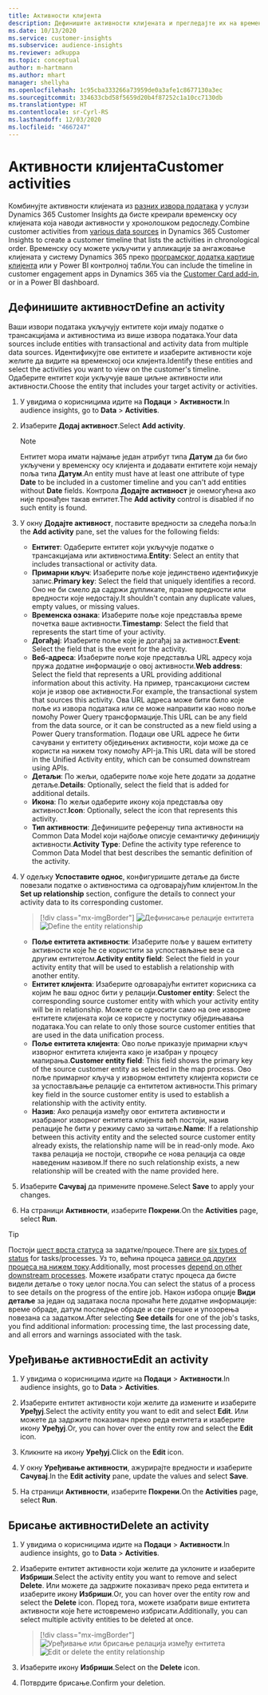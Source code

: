 ```yaml
---
title: Активности клијента
description: Дефинишите активности клијената и прегледајте их на временској оси клијената.
ms.date: 10/13/2020
ms.service: customer-insights
ms.subservice: audience-insights
ms.reviewer: adkuppa
ms.topic: conceptual
author: m-hartmann
ms.author: mhart
manager: shellyha
ms.openlocfilehash: 1c95cba333266a73959de0a3afe1c8677130a3ec
ms.sourcegitcommit: 334633cbd58f5659d20b4f87252c1a10cc7130db
ms.translationtype: HT
ms.contentlocale: sr-Cyrl-RS
ms.lasthandoff: 12/03/2020
ms.locfileid: "4667247"
---
```

# <a name="customer-activities"></a><span data-ttu-id="12cb0-103">Активности клијента</span><span class="sxs-lookup"><span data-stu-id="12cb0-103">Customer activities</span></span>

<span data-ttu-id="12cb0-104">Комбинујте активности клијената из [разних извора података](data-sources.md) у услузи Dynamics 365 Customer Insights да бисте креирали временску осу клијената која наводи активности у хронолошком редоследу.</span><span class="sxs-lookup"><span data-stu-id="12cb0-104">Combine customer activities from [various data sources](data-sources.md) in Dynamics 365 Customer Insights to create a customer timeline that lists the activities in chronological order.</span></span> <span data-ttu-id="12cb0-105">Временску осу можете укључити у апликације за ангажовање клијената у систему Dynamics 365 преко [програмског додатка картице клијента](customer-card-add-in.md) или у Power BI контролној табли.</span><span class="sxs-lookup"><span data-stu-id="12cb0-105">You can include the timeline in customer engagement apps in Dynamics 365 via the [Customer Card add-in](customer-card-add-in.md), or in a Power BI dashboard.</span></span>

## <a name="define-an-activity"></a><span data-ttu-id="12cb0-106">Дефинишите активност</span><span class="sxs-lookup"><span data-stu-id="12cb0-106">Define an activity</span></span>

<span data-ttu-id="12cb0-107">Ваши извори података укључују ентитете који имају податке о трансакцијама и активностима из више извора података.</span><span class="sxs-lookup"><span data-stu-id="12cb0-107">Your data sources include entities with transactional and activity data from multiple data sources.</span></span> <span data-ttu-id="12cb0-108">Идентификујте ове ентитете и изаберите активности које желите да видите на временској оси клијента.</span><span class="sxs-lookup"><span data-stu-id="12cb0-108">Identify these entities and select the activities you want to view on the customer's timeline.</span></span> <span data-ttu-id="12cb0-109">Одаберите ентитет који укључује ваше циљне активности или активности.</span><span class="sxs-lookup"><span data-stu-id="12cb0-109">Choose the entity that includes your target activity or activities.</span></span>

1. <span data-ttu-id="12cb0-110">У увидима о корисницима идите на **Подаци** > **Активности**.</span><span class="sxs-lookup"><span data-stu-id="12cb0-110">In audience insights, go to **Data** > **Activities**.</span></span>

1. <span data-ttu-id="12cb0-111">Изаберите **Додај активност**.</span><span class="sxs-lookup"><span data-stu-id="12cb0-111">Select **Add activity**.</span></span>

   > [!NOTE]
   > <span data-ttu-id="12cb0-112">Ентитет мора имати најмање један атрибут типа **Датум** да би био укључени у временску осу клијента и додавати ентитете који немају поља типа **Датум**.</span><span class="sxs-lookup"><span data-stu-id="12cb0-112">An entity must have at least one attribute of type **Date** to be included in a customer timeline and you can't add entities without **Date** fields.</span></span> <span data-ttu-id="12cb0-113">Контрола **Додајте активност** је онемогућена ако није пронађен такав ентитет.</span><span class="sxs-lookup"><span data-stu-id="12cb0-113">The **Add activity** control is disabled if no such entity is found.</span></span>

1. <span data-ttu-id="12cb0-114">У окну **Додајте активност**, поставите вредности за следећа поља:</span><span class="sxs-lookup"><span data-stu-id="12cb0-114">In the **Add activity** pane, set the values for the following fields:</span></span>

   - <span data-ttu-id="12cb0-115">**Ентитет**: Одаберите ентитет који укључује податке о трансакцијама или активностима.</span><span class="sxs-lookup"><span data-stu-id="12cb0-115">**Entity**: Select an entity that includes transactional or activity data.</span></span>
   - <span data-ttu-id="12cb0-116">**Примарни кључ**: Изаберите поље које јединствено идентификује запис.</span><span class="sxs-lookup"><span data-stu-id="12cb0-116">**Primary key**: Select the field that uniquely identifies a record.</span></span> <span data-ttu-id="12cb0-117">Оно не би смело да садржи дупликате, празне вредности или вредности које недостају.</span><span class="sxs-lookup"><span data-stu-id="12cb0-117">It shouldn't contain any duplicate values, empty values, or missing values.</span></span>
   - <span data-ttu-id="12cb0-118">**Временска ознака**: Изаберите поље које представља време почетка ваше активности.</span><span class="sxs-lookup"><span data-stu-id="12cb0-118">**Timestamp**: Select the field that represents the start time of your activity.</span></span>
   - <span data-ttu-id="12cb0-119">**Догађај**: Изаберите поље које је догађај за активност.</span><span class="sxs-lookup"><span data-stu-id="12cb0-119">**Event**: Select the field that is the event for the activity.</span></span>
   - <span data-ttu-id="12cb0-120">**Веб-адреса**: Изаберите поље које представља URL адресу која пружа додатне информације о овој активности.</span><span class="sxs-lookup"><span data-stu-id="12cb0-120">**Web address**: Select the field that represents a URL providing additional information about this activity.</span></span> <span data-ttu-id="12cb0-121">На пример, трансакциони систем који је извор ове активности.</span><span class="sxs-lookup"><span data-stu-id="12cb0-121">For example, the transactional system that sources this activity.</span></span> <span data-ttu-id="12cb0-122">Ова URL адреса може бити било које поље из извора података или се може направити као ново поље помоћу Power Query трансформације.</span><span class="sxs-lookup"><span data-stu-id="12cb0-122">This URL can be any field from the data source, or it can be constructed as a new field using a Power Query transformation.</span></span> <span data-ttu-id="12cb0-123">Подаци ове URL адресе ће бити сачувани у ентитету обједињених активности, који може да се користи на нижем току помоћу API-ја.</span><span class="sxs-lookup"><span data-stu-id="12cb0-123">This URL data will be stored in the Unified Activity entity, which can be consumed downstream using APIs.</span></span>
   - <span data-ttu-id="12cb0-124">**Детаљи**: По жељи, одаберите поље које ћете додати за додатне детаље.</span><span class="sxs-lookup"><span data-stu-id="12cb0-124">**Details**: Optionally, select the field that is added for additional details.</span></span>
   - <span data-ttu-id="12cb0-125">**Икона**: По жељи одаберите икону која представља ову активност.</span><span class="sxs-lookup"><span data-stu-id="12cb0-125">**Icon**: Optionally, select the icon that represents this activity.</span></span>
   - <span data-ttu-id="12cb0-126">**Тип активности**: Дефинишите референцу типа активности на Common Data Model који најбоље описује семантичку дефиницију активности.</span><span class="sxs-lookup"><span data-stu-id="12cb0-126">**Activity Type**: Define the activity type reference to Common Data Model that best describes the semantic definition of the activity.</span></span>

1. <span data-ttu-id="12cb0-127">У одељку **Успоставите однос**, конфигуришите детаље да бисте повезали податке о активностима са одговарајућим клијентом.</span><span class="sxs-lookup"><span data-stu-id="12cb0-127">In the **Set up relationship** section, configure the details to connect your activity data to its corresponding customer.</span></span>

   > [!div class="mx-imgBorder"]
   > <span data-ttu-id="12cb0-128">![Дефинисање релације ентитета](media/activities-entities-define.png "Дефинисање релације ентитета")</span><span class="sxs-lookup"><span data-stu-id="12cb0-128">![Define the entity relationship](media/activities-entities-define.png "Define the entity relationship")</span></span>

    - <span data-ttu-id="12cb0-129">**Поље ентитета активности**: Изаберите поље у вашем ентитету активности које ће се користити за успостављање везе са другим ентитетом.</span><span class="sxs-lookup"><span data-stu-id="12cb0-129">**Activity entity field**: Select the field in your activity entity that will be used to establish a relationship with another entity.</span></span>
    - <span data-ttu-id="12cb0-130">**Ентитет клијента**: Изаберите одговарајући ентитет корисника са којим ће ваш однос бити у релацији.</span><span class="sxs-lookup"><span data-stu-id="12cb0-130">**Customer entity**: Select the corresponding source customer entity with which your activity entity will be in relationship.</span></span> <span data-ttu-id="12cb0-131">Можете се односити само на оне изворне ентитете клијената који се користе у поступку обједињавања података.</span><span class="sxs-lookup"><span data-stu-id="12cb0-131">You can relate to only those source customer entities that are used in the data unification process.</span></span>
    - <span data-ttu-id="12cb0-132">**Поље ентитета клијента**: Ово поље приказује примарни кључ изворног ентитета клијента како је изабран у процесу мапирања.</span><span class="sxs-lookup"><span data-stu-id="12cb0-132">**Customer entity field**: This field shows the primary key of the source customer entity as selected in the map process.</span></span> <span data-ttu-id="12cb0-133">Ово поље примарног кључа у изворном ентитету клијента користи се за успостављање релације са ентитетом активности.</span><span class="sxs-lookup"><span data-stu-id="12cb0-133">This primary key field in the source customer entity is used to establish a relationship with the activity entity.</span></span>
    - <span data-ttu-id="12cb0-134">**Назив**: Ако релација између овог ентитета активности и изабраног изворног ентитета клијента већ постоји, назив релације ће бити у режиму само за читање.</span><span class="sxs-lookup"><span data-stu-id="12cb0-134">**Name**: If a relationship between this activity entity and the selected source customer entity already exists, the relationship name will be in read-only mode.</span></span> <span data-ttu-id="12cb0-135">Ако таква релација не постоји, створиће се нова релација са овде наведеним називом.</span><span class="sxs-lookup"><span data-stu-id="12cb0-135">If there no such relationship exists, a new relationship will be created with the name provided here.</span></span>

1. <span data-ttu-id="12cb0-136">Изаберите **Сачувај** да примените промене.</span><span class="sxs-lookup"><span data-stu-id="12cb0-136">Select **Save** to apply your changes.</span></span>

1. <span data-ttu-id="12cb0-137">На страници **Активности**, изаберите **Покрени**.</span><span class="sxs-lookup"><span data-stu-id="12cb0-137">On the **Activities** page, select **Run**.</span></span>

> [!TIP]
> <span data-ttu-id="12cb0-138">Постоји [шест врста статуса](system.md#status-types) за задатке/процесе.</span><span class="sxs-lookup"><span data-stu-id="12cb0-138">There are [six types of status](system.md#status-types) for tasks/processes.</span></span> <span data-ttu-id="12cb0-139">Уз то, већина процеса [зависи од других процеса на нижем току](system.md#refresh-policies).</span><span class="sxs-lookup"><span data-stu-id="12cb0-139">Additionally, most processes [depend on other downstream processes](system.md#refresh-policies).</span></span> <span data-ttu-id="12cb0-140">Можете изабрати статус процеса да бисте видели детаље о току целог посла.</span><span class="sxs-lookup"><span data-stu-id="12cb0-140">You can select the status of a process to see details on the progress of the entire job.</span></span> <span data-ttu-id="12cb0-141">Након избора опције **Види детаље** за један од задатака посла пронаћи ћете додатне информације: време обраде, датум последње обраде и све грешке и упозорења повезана са задатком.</span><span class="sxs-lookup"><span data-stu-id="12cb0-141">After selecting **See details** for one of the job's tasks, you find additional information: processing time, the last processing date, and all errors and warnings associated with the task.</span></span>

## <a name="edit-an-activity"></a><span data-ttu-id="12cb0-142">Уређивање активности</span><span class="sxs-lookup"><span data-stu-id="12cb0-142">Edit an activity</span></span>

1. <span data-ttu-id="12cb0-143">У увидима о корисницима идите на **Подаци** > **Активности**.</span><span class="sxs-lookup"><span data-stu-id="12cb0-143">In audience insights, go to **Data** > **Activities**.</span></span>

2. <span data-ttu-id="12cb0-144">Изаберите ентитет активности који желите да измените и изаберите **Уређуј**.</span><span class="sxs-lookup"><span data-stu-id="12cb0-144">Select the activity entity you want to edit and select **Edit**.</span></span> <span data-ttu-id="12cb0-145">Или можете да задржите показивач преко реда ентитета и изаберите икону **Уређуј**.</span><span class="sxs-lookup"><span data-stu-id="12cb0-145">Or, you can hover over the entity row and select the **Edit** icon.</span></span>

3. <span data-ttu-id="12cb0-146">Кликните на икону **Уређуј**.</span><span class="sxs-lookup"><span data-stu-id="12cb0-146">Click on the **Edit** icon.</span></span>

4. <span data-ttu-id="12cb0-147">У окну **Уређивање активности**, ажурирајте вредности и изаберите **Сачувај**.</span><span class="sxs-lookup"><span data-stu-id="12cb0-147">In the **Edit activity** pane, update the values and select **Save**.</span></span>

5. <span data-ttu-id="12cb0-148">На страници **Активности**, изаберите **Покрени**.</span><span class="sxs-lookup"><span data-stu-id="12cb0-148">On the **Activities** page, select **Run**.</span></span>

## <a name="delete-an-activity"></a><span data-ttu-id="12cb0-149">Брисање активности</span><span class="sxs-lookup"><span data-stu-id="12cb0-149">Delete an activity</span></span>

1. <span data-ttu-id="12cb0-150">У увидима о корисницима идите на **Подаци** > **Активности**.</span><span class="sxs-lookup"><span data-stu-id="12cb0-150">In audience insights, go to **Data** > **Activities**.</span></span>

2. <span data-ttu-id="12cb0-151">Изаберите ентитет активности који желите да уклоните и изаберите **Избриши**.</span><span class="sxs-lookup"><span data-stu-id="12cb0-151">Select the activity entity you want to remove and select **Delete**.</span></span> <span data-ttu-id="12cb0-152">Или можете да задржите показивач преко реда ентитета и изаберите икону **Избриши**.</span><span class="sxs-lookup"><span data-stu-id="12cb0-152">Or, you can hover over the entity row and select the **Delete** icon.</span></span> <span data-ttu-id="12cb0-153">Поред тога, можете изабрати више ентитета активности које ћете истовремено избрисати.</span><span class="sxs-lookup"><span data-stu-id="12cb0-153">Additionally, you can select multiple activity entities to be deleted at once.</span></span>
   > [!div class="mx-imgBorder"]
   > <span data-ttu-id="12cb0-154">![Уређивање или брисање релација између ентитета](media/activities-entities-edit-delete.png "Уређивање или брисање релација између ентитета")</span><span class="sxs-lookup"><span data-stu-id="12cb0-154">![Edit or delete the entity relationship](media/activities-entities-edit-delete.png "Edit or delete the entity relationship")</span></span>

3. <span data-ttu-id="12cb0-155">Изаберите икону **Избриши**.</span><span class="sxs-lookup"><span data-stu-id="12cb0-155">Select on the **Delete** icon.</span></span>

4. <span data-ttu-id="12cb0-156">Потврдите брисање.</span><span class="sxs-lookup"><span data-stu-id="12cb0-156">Confirm your deletion.</span></span>

